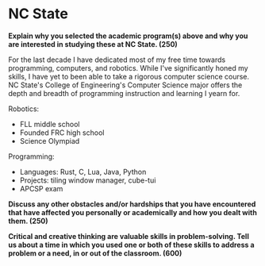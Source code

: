 # NC State

**Explain why you selected the academic program(s) above and why you are
interested in studying these at NC State. (250)**

For the last decade I have dedicated most of my free time towards programming,
computers, and robotics. While I've significantly honed my skills, I have yet
to been able to take a rigorous computer science course. NC State's College of
Engineering's Computer Science major offers the depth and breadth of
programming instruction and learning I yearn for.


Robotics:
- FLL middle school
- Founded FRC high school
- Science Olympiad

Programming:
- Languages: Rust, C, Lua, Java, Python
- Projects: tiling window manager, cube-tui
- APCSP exam


**Discuss any other obstacles and/or hardships that you have encountered that
have affected you personally or academically and how you dealt with them.
(250)**

**Critical and creative thinking are valuable skills in problem-solving. Tell
us about a time in which you used one or both of these skills to address a
problem or a need, in or out of the classroom. (600)**


